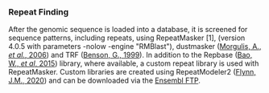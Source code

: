 ### Repeat Finding

After the genomic sequence is loaded into a database, it is screened for sequence patterns, including repeats, using RepeatMasker [1], (version 4.0.5 with parameters -nolow -engine "RMBlast"), dustmasker ([Morgulis, A., *et al.*, 2006](https://doi.org/10.1089/cmb.2006.13.1028)) and TRF ([Benson, G., 1999](https://doi.org/10.1093/nar/27.2.573)). In addition to the Repbase ([Bao, W., *et al*, 2015](https://mobilednajournal.biomedcentral.com/articles/10.1186/s13100-015-0041-9)) library, where available, a custom repeat library is used with RepeatMasker. Custom libraries are created using RepeatModeler2 ([Flynn, J.M., 2020](https://www.pnas.org/doi/10.1073/pnas.1921046117)) and can be downloaded via the [Ensembl FTP](https://ftp.ebi.ac.uk/pub/databases/ensembl/repeats/unfiltered_repeatmodeler/species/).
